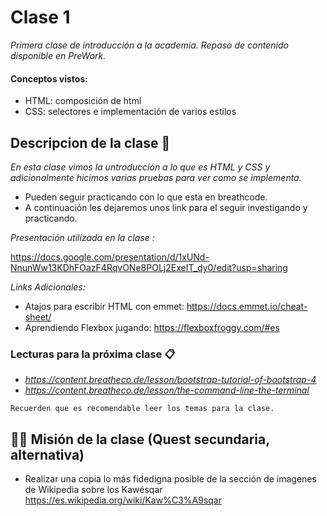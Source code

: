 # Clase 1

_Primera clase de introducción a la academia. Repaso de contenido disponible en PreWork._
#### Conceptos vistos:
- HTML: composición de html
- CSS: selectores e implementación de varios estilos
## Descripcion de la clase 🚀

_En esta clase vimos la untroducción a lo que es HTML y CSS y adicionalmente hicimos varias pruebas para ver como se implementa._

+ Pueden seguir practicando con lo que esta en breathcode.
+ A continuación les dejaremos unos link para el seguir investigando y practicando.

_Presentación utilizada en la clase :_

https://docs.google.com/presentation/d/1xUNd-NnunWw13KDhFOazF4RqvONe8POLj2ExeIT_dy0/edit?usp=sharing

_Links Adicionales:_

+ Atajos para escribir HTML con emmet: https://docs.emmet.io/cheat-sheet/
+ Aprendiendo Flexbox jugando: https://flexboxfroggy.com/#es


### Lecturas para la próxima clase 📋

+ _https://content.breatheco.de/lesson/bootstrap-tutorial-of-bootstrap-4_
+ _https://content.breatheco.de/lesson/the-command-line-the-terminal_

```
Recuerden que es recomendable leer los temas para la clase.
```

<!-- ### Installation 🔧

#### Create a new repository on the command line
echo "# soloparaprobar" >> README.md
git init
git add README.md
git commit -m "first commit"
git branch -M main
git remote add origin https://github.com/freddyloboq/soloparaprobar.git
git push -u origin main

#### …or push an existing repository from the command line
git remote add origin https://github.com/freddyloboq/soloparaprobar.git
git branch -M main
git push -u origin main -->

 ## 👩‍🚀 Misión de la clase (Quest secundaria, alternativa)
 - Realizar una copia lo más fidedigna posible de la sección de imagenes de Wikipedia sobre los Kawésqar
https://es.wikipedia.org/wiki/Kaw%C3%A9sqar
